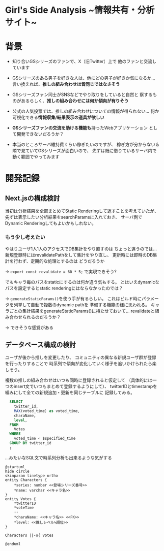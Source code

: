 # Girl's Side Analysis ~情報共有・分析サイト~

# 背景
- 知り合いGSシリーズのファンで、X（旧Twitter）上で
他のファンと交流しています

- GSシリーズのある男子を好きな人は、他にどの男子が好きか気になるか...
言い換えれば、**推しの組み合わせは皆同じではなさそう**

- GSシリーズファン同士がSNSなどでやり取りをしていると自然と
察するものがあるらしく、**推しの組み合わせには何か傾向が有りそう**

- 公式の人気投票では、推しの組み合わせについての情報が得られない...
何か可視化できる**情報収集/結果表示の道具が欲しい**

- **GSシリーズファンの交流を助ける機能も**持ったWebアプリケーション
として開発できないだろうか？

- 本当のところサーバ維持費くらい稼ぎたいのですが、
稼ぎ方が分からない＆隣で見ていてGSシリーズが面白いので、
先ずは既に借りているサーバ内で動く範囲でやってみます

# 開発記録

## Next.jsの構成検討
当初は分析結果を全部まとめてStatic Renderingして返すことを考えていたが、
先ずは表示したい分析結果をsearchParamsに入れておき、
サーバ側でDynamic Renderingしてもよいかもしれない。

### もう少し考えたい
やはりユーザ1人1人のアクセスでDB集計をやり直すのは
ちょっと違うのでは...
新規登録時にはrevalidatePathをして集計をやり直し、
更新時には即時のDB集計を行わず、定期的な処理とするのは
どうだろうか

→ `export const revalidate = 60 * 5;` で実現できそう?

でもキャラ毎のパスをstaticにするのは何か違う気もする。
とはいえdynamicなパスを設定するとstatic renderingにはならなかったのでは？

→ `generateStaticParams()`を使う手が有るらしい。
これはビルド時にパラメータを列挙して自動で複数のdynamic pathを
準備する機能の様に思われる。
キャラごとの集計結果をgenerateStaticParams()に持たせておいて...
revalidateと組み合わせられるのだろうか？

→ できそうな感覚がある

## データベース構成の検討
ユーザが後から推しを変更したり、
コミュニティの異なる新規ユーザ群が登録を行ったりすることで
時系列で傾向が変化していく様子を追いかけられたら楽しそう。

複数の推しの組み合わせはいつも同時に登録されると仮定して
（具体的には一つのinsert文でいつもまとめて登録するようにして）、
twitterIDとtimestampを組みにして全ての新規追加・更新を同じテーブルに
記録してみる。

```sql
  SELECT
    twitter_id, 
    MAX(voted_time) as voted_time,
    charaName,
    level,
  FROM
    Votes
  WHERE
    voted_time < $specified_time
  GROUP BY twitter_id
  ;
```
...みたいなSQL文で時系列分析も出来るような気がする

```plantuml
@startuml
hide circle
skinparam linetype ortho
entity Characters {
    *series: number <<登場シリーズ番号>>
    *name: varchar <<キャラ名>>
}
entity Votes {
    *twitterID
    *voteTime
    --
    *charaName: <<キャラ名>> <<FK>>
    *level: <<推しレベル≒順位>>
}

Characters ||-o{ Votes

@enduml
```
